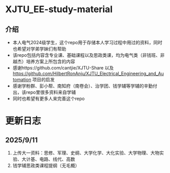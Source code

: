 # XJTU_EE-study-material
## 介绍
- 本人电气2024级学生，这个repo用于存储本人学习过程中用过的资料，同时也希望对学弟学妹们有帮助
- 该repo包括内容含专业课、基础课程以及思政类课，均为电气类（非钱班、非越杰）培养方案上所包含的内容
- 感谢https://github.com/cantjie/XJTU-Share 以及 https://github.com/HilbertRonAnju/XJTU_Electrical_Engineering_and_Automation 项目的启发
- 感谢学粉群、彭小帮、南知府（南卷会）、治学团、钱学辅等学辅的辛勤付出，该repo里很多资料来自学辅
- 同时也希望有更多人来完善这个repo
# 更新日志
## 2025/9/11
1. 上传大一资料：思修、军理、史纲、大学化学、大化实验、大学物理、大物实验、大计基、电路、线代、高数
2. 钱学辅思政类课程提纲（无毛概）
